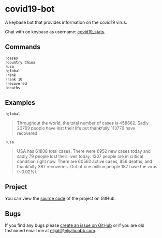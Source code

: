 # covid19-bot
A keybase bot that provides information on the covid19 virus.

Chat with on keybase as username: [covid19_stats](https://keybase.io/covid19_stats).

## Commands
```
!cases
!country China
!usa
!global
!rank
!rank 10
!recovered
!deaths
```

## Examples
`!global`
> Throughout the world, the total number of cases is 458662. Sadly 20799 people have lost their life but thankfully
>113776 have recovered.
  
`!usa`
> USA has 61808 total cases. There were 6952 new cases today and sadly 79 people lost their lives today. 1307 people
>are in critical condition right now. There are 60562 active cases, 859 deaths, and thankfully 387 recoveries. Out of
>one million people 187 have the virus (~0.02%).


## Project
You can view the
[source code](https://github.com/elijahjcobb/***/tree/master/ts) of the project on GitHub.

## Bugs
If you find any bugs please [create an issue on GitHub](https://github.com/elijahjcobb/covid19-bot/issues) or if you are old
fashioned email me at [elijah@elijahcobb.com](mailto:elijah@elijahcobb.com).
